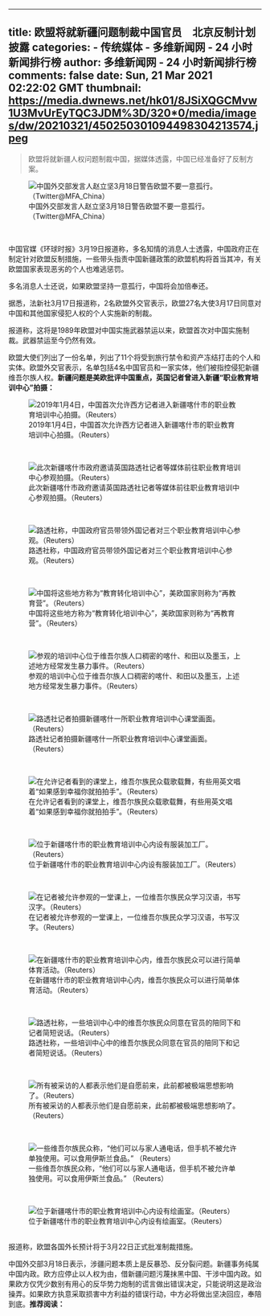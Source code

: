 
---
title: 欧盟将就新疆问题制裁中国官员　北京反制计划披露
categories: 
    - 传统媒体
    - 多维新闻网 - 24 小时新闻排行榜
author: 多维新闻网 - 24 小时新闻排行榜
comments: false
date: Sun, 21 Mar 2021 02:22:02 GMT
thumbnail: https://media.dwnews.net/hk01/8JSiXQGCMvw1U3MvUrEyTQC3JDM%3D/320*0/media/images/dw/20210321/450250301094498304213574.jpeg
---

<div>   
<blockquote>欧盟将就新疆人权问题制裁中国，据媒体透露，中国已经准备好了反制方案。</blockquote><figure>
        <img src="https://media.dwnews.net/hk01/8JSiXQGCMvw1U3MvUrEyTQC3JDM%3D/320*0/media/images/dw/20210321/450250301094498304213574.jpeg" alt="中国外交部发言人赵立坚3月18日警告欧盟不要一意孤行。（Twitter@MFA_China）" referrerpolicy="no-referrer">
        <figcaption>中国外交部发言人赵立坚3月18日警告欧盟不要一意孤行。（Twitter@MFA_China）</figcaption>
        </figure><br><p>中国官媒《环球时报》3月19日报道称，多名知情的消息人士透露，中国政府正在制定针对欧盟反制措施，一些带头指责中国新疆政策的欧盟机构将首当其冲，有关欧盟国家表现恶劣的个人也难逃惩罚。</p><p>多名消息人士还说，如果欧盟坚持一意孤行，中国将会加倍奉还。</p><p>据悉，法新社3月17日报道称，2名欧盟外交官表示，欧盟27名大使3月17日同意对中国和其他国家侵犯人权的个人实施新的制裁。</p><p>报道称，这将是1989年欧盟对中国实施武器禁运以来，欧盟首次对中国实施制裁。武器禁运至今仍然有效。</p><p>欧盟大使们列出了一份名单，列出了11个将受到旅行禁令和资产冻结打击的个人和实体。欧盟外交官表示，名单包括4名中国官员和一家实体，他们被指控侵犯新疆维吾尔族人权。<b>新疆问题是美欧批评中国重点，英国记者曾进入新疆“职业教育培训中心”拍摄：</b></p><figure>
        <img src="https://cdn.dwnews.com/di/media/images/cis/5dce08bd23ab170deb416813.jpg/5DOlL2_341QrbRtq7UMfhtunm62n9JQHkAxOHpAMTh4" alt="2019年1月4日，中国首次允许西方记者进入新疆喀什市的职业教育培训中心拍摄。（Reuters）" referrerpolicy="no-referrer">
        <figcaption>2019年1月4日，中国首次允许西方记者进入新疆喀什市的职业教育培训中心拍摄。（Reuters）</figcaption>
        </figure><br><figure>
        <img src="https://cdn.dwnews.com/di/media/images/cis/5dce082db66f770df1c123d1.jpg/W6L14c24AgdSzLE_WgQkqPnqoB88qXGIJoX93yaF_d8" alt="此次新疆喀什市政府邀请英国路透社记者等媒体前往职业教育培训中心参观拍摄。（Reuters）" referrerpolicy="no-referrer">
        <figcaption>此次新疆喀什市政府邀请英国路透社记者等媒体前往职业教育培训中心参观拍摄。（Reuters）</figcaption>
        </figure><br><figure>
        <img src="https://cdn.dwnews.com/di/media/images/cis/5dce08e15272b81167ca3605.jpg/IoC09KzhRH2uvCauPGy2VfBdOqzHw00ECi2gfAotoHw" alt="路透社称，中国政府官员带领外国记者对三个职业教育培训中心参观。（Reuters）" referrerpolicy="no-referrer">
        <figcaption>路透社称，中国政府官员带领外国记者对三个职业教育培训中心参观。（Reuters）</figcaption>
        </figure><br><figure>
        <img src="https://cdn.dwnews.com/di/media/images/cis/5dce08e2b66f770df1c123da.jpg/7mYJwm1duNiqj9oHpq7ZP4JcaRD9rWXcnAeaypwHmso" alt="中国将这些地方称为“教育转化培训中心”，美欧国家则称为“再教育营”。（Reuters）" referrerpolicy="no-referrer">
        <figcaption>中国将这些地方称为“教育转化培训中心”，美欧国家则称为“再教育营”。（Reuters）</figcaption>
        </figure><br><figure>
        <img src="https://cdn.dwnews.com/di/media/images/cis/5dce08e1b66f770df1c123d8.jpg/4Gjj11dsWjL30HDyi1rHg6K4YkrvIlVPXP3gslz94LI" alt="参观的培训中心位于维吾尔族人口稠密的喀什、和田以及墨玉，上述地方经常发生暴力事件。（Reuters）" referrerpolicy="no-referrer">
        <figcaption>参观的培训中心位于维吾尔族人口稠密的喀什、和田以及墨玉，上述地方经常发生暴力事件。（Reuters）</figcaption>
        </figure><br><figure>
        <img src="https://cdn.dwnews.com/di/media/images/cis/5dce08e1c0c9dc116d9bd6c5.jpg/Fsbq3dP1Hlma6v2zIZ8F1lQh3idvJGKDcjk_73I5P-8" alt="路透社记者拍摄新疆喀什一所职业教育培训中心课堂画面。（Reuters）" referrerpolicy="no-referrer">
        <figcaption>路透社记者拍摄新疆喀什一所职业教育培训中心课堂画面。（Reuters）</figcaption>
        </figure><br><figure>
        <img src="https://cdn.dwnews.com/di/media/images/cis/5dce08e123ab170deb416815.jpg/cP4Jddpe2iCPQKVk0Q24LU6TX-z4BJzPa79eSWu_Xkk" alt="在允许记者看到的课堂上，维吾尔族民众载歌载舞，有些用英文唱着“如果感到幸福你就拍拍手”。（Reuters）" referrerpolicy="no-referrer">
        <figcaption>在允许记者看到的课堂上，维吾尔族民众载歌载舞，有些用英文唱着“如果感到幸福你就拍拍手”。（Reuters）</figcaption>
        </figure><br><figure>
        <img src="https://cdn.dwnews.com/di/media/images/cis/5dce08e2c0c9dc116d9bd6c7.jpg/tbPUWwgIfaSLxHIaOXl4rrrvUKfR07Pgc6J6-XOievk" alt="位于新疆喀什市的职业教育培训中心内设有服装加工厂。（Reuters）" referrerpolicy="no-referrer">
        <figcaption>位于新疆喀什市的职业教育培训中心内设有服装加工厂。（Reuters）</figcaption>
        </figure><br><figure>
        <img src="https://cdn.dwnews.com/di/media/images/cis/5dce08e25272b81167ca3607.jpg/Oaq0bZTMoxzYLAYscnxv3R-BHJ8qYIwNrOaRLqzmkS4" alt="在记者被允许参观的一堂课上，一位维吾尔族民众学习汉语，书写汉字。（Reuters）" referrerpolicy="no-referrer">
        <figcaption>在记者被允许参观的一堂课上，一位维吾尔族民众学习汉语，书写汉字。（Reuters）</figcaption>
        </figure><br><figure>
        <img src="https://cdn.dwnews.com/di/media/images/cis/5dce08e223ab170deb416817.jpg/g1zK9xmteVc82Ymxwon4zyQ_nQBhmDpMNuQEdjbkBHY" alt="在新疆喀什市的职业教育培训中心内，维吾尔族民众可以进行简单体育活动。（Reuters）" referrerpolicy="no-referrer">
        <figcaption>在新疆喀什市的职业教育培训中心内，维吾尔族民众可以进行简单体育活动。（Reuters）</figcaption>
        </figure><br><figure>
        <img src="https://cdn.dwnews.com/di/media/images/cis/5dce08e2b66f770df1c123dc.jpg/zGHNQ1FRstYRDUYwHu7Q_jtEJw8ZWVZcS1Lzi0tS84s" alt="路透社称，一些培训中心中的维吾尔族民众同意在官员的陪同下和记者简短说话。（Reuters）" referrerpolicy="no-referrer">
        <figcaption>路透社称，一些培训中心中的维吾尔族民众同意在官员的陪同下和记者简短说话。（Reuters）</figcaption>
        </figure><br><figure>
        <img src="https://cdn.dwnews.com/di/media/images/cis/5dce08e2c0c9dc116d9bd6c9.jpg/g9_oXKJnKT2xExSuk60W53UIXcT1gFvESVxHqUlcR6k" alt="所有被采访的人都表示他们是自愿前来，此前都被极端思想影响了。（Reuters）" referrerpolicy="no-referrer">
        <figcaption>所有被采访的人都表示他们是自愿前来，此前都被极端思想影响了。（Reuters）</figcaption>
        </figure><br><figure>
        <img src="https://cdn.dwnews.com/di/media/images/cis/5dce08e25272b81167ca3609.jpg/ZRyd6vMIdzL0DboC45G0_ZX1fYmOf4vy4UoZzuFKGc4" alt="一些维吾尔族民众称，“他们可以与家人通电话，但手机不被允许单独使用。可以食用伊斯兰食品。” （Reuters）" referrerpolicy="no-referrer">
        <figcaption>一些维吾尔族民众称，“他们可以与家人通电话，但手机不被允许单独使用。可以食用伊斯兰食品。” （Reuters）</figcaption>
        </figure><br><figure>
        <img src="https://cdn.dwnews.com/di/media/images/cis/5dce08e423ab170deb416819.jpg/LNOSFfByVqa-4GCcS64qhLVVfkgq5m3AfNwad3zcGnc" alt="位于新疆喀什市的职业教育培训中心内设有绘画室。（Reuters）" referrerpolicy="no-referrer">
        <figcaption>位于新疆喀什市的职业教育培训中心内设有绘画室。（Reuters）</figcaption>
        </figure><br>报道称，欧盟各国外长预计将于3月22日正式批准制裁措施。<p></p><p>中国外交部3月18日表示，涉疆问题本质上是反暴恐、反分裂问题。新疆事务纯属中国内政。欧方应停止以人权为由，借新疆问题污蔑抹黑中国、干涉中国内政。如果欧方仅凭少数别有用心的反华势力炮制的谎言做出错误决定，只能说明这是政治操弄。如果欧方执意采取损害中方利益的错误行动，中方必将做出坚决回应，奉陪到底。<b>推荐阅读：</b></p>  
</div>
            